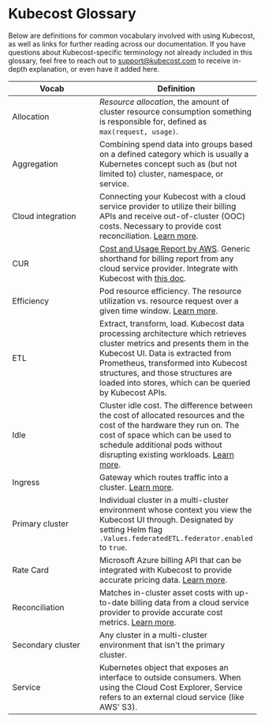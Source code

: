 # Kubecost Glossary

Below are definitions for common vocabulary involved with using Kubecost, as well as links for further reading across our documentation. If you have questions about Kubecost-specific terminology not already included in this glossary, feel free to reach out to support@kubecost.com to receive in-depth explanation, or even have it added here.

<table><thead><tr><th width="253.06231454005933">Vocab</th><th>Definition</th></tr></thead><tbody><tr><td>Allocation</td><td><em>Resource allocation</em>, the amount of cluster resource consumption something is responsible for, defined as <code>max(request, usage)</code>.</td></tr><tr><td>Aggregation</td><td>Combining spend data into groups based on a defined category which is usually a Kubernetes concept such as (but not limited to) cluster, namespace, or service.</td></tr><tr><td>Cloud integration</td><td>Connecting your Kubecost with a cloud service provider to utilize their billing APIs and receive out-of-cluster (OOC) costs. Necessary to provide cost reconciliation. <a href="https://docs.kubecost.com/install-and-configure/install/cloud-integration">Learn more</a>.</td></tr><tr><td>CUR</td><td><a href="https://docs.aws.amazon.com/cur/latest/userguide/what-is-cur.html">Cost and Usage Report by AWS</a>. Generic shorthand for billing report from any cloud service provider. Integrate with Kubecost with <a href="https://docs.aws.amazon.com/cur/latest/userguide/what-is-cur.html">this doc</a>.</td></tr><tr><td>Efficiency</td><td>Pod resource efficiency. The resource utilization vs. resource request over a given time window. <a href="/using-kubecost/navigating-the-kubecost-ui/cost-allocation/efficiency-idle.md">Learn more</a>.</td></tr><tr><td>ETL</td><td>Extract, transform, load. Kubecost data processing architecture which retrieves cluster metrics and presents them in the Kubecost UI. Data is extracted from Prometheus, transformed into Kubecost structures, and those structures are loaded into stores, which can be queried by Kubecost APIs.</td></tr><tr><td>Idle</td><td>Cluster idle cost. The difference between the cost of allocated resources and the cost of the hardware they run on. The cost of space which can be used to schedule additional pods without disrupting existing workloads. <a href="/using-kubecost/navigating-the-kubecost-ui/cost-allocation/efficiency-idle.md##idle">Learn more</a>.</td></tr><tr><td>Ingress</td><td>Gateway which routes traffic into a cluster. <a href="https://docs.kubecost.com/install-and-configure/install/ingress-examples">Learn more</a>.</td></tr><tr><td>Primary cluster</td><td>Individual cluster in a multi-cluster environment whose context you view the Kubecost UI through. Designated by setting Helm flag <code>.Values.federatedETL.federator.enabled</code> to <code>true</code>.</td></tr><tr><td>Rate Card</td><td>Microsoft Azure billing API that can be integrated with Kubecost to provide accurate pricing data. <a href="https://docs.kubecost.com/install-and-configure/install/cloud-integration/azure-out-of-cluster/azure-config">Learn more</a>.</td></tr><tr><td>Reconciliation</td><td>Matches in-cluster asset costs with up-to-date billing data from a cloud service provider to provide accurate cost metrics. <a href="https://docs.kubecost.com/install-and-configure/install/cloud-integration#reconciliation">Learn more</a>.</td></tr><tr><td>Secondary cluster</td><td>Any cluster in a multi-cluster environment that isn't the primary cluster.</td></tr><tr><td>Service</td><td>Kubernetes object that exposes an interface to outside consumers. When using the Cloud Cost Explorer, Service refers to an external cloud service (like AWS' S3).</td></tr></tbody></table>
